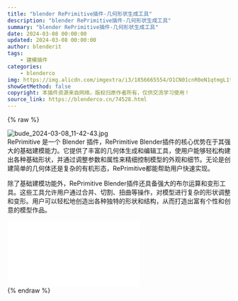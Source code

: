 ```yaml
---
title: "blender RePrimitive插件-几何形状生成工具"
description: "blender RePrimitive插件-几何形状生成工具"
summary: "blender RePrimitive插件-几何形状生成工具"
date: 2024-03-08 00:00:00
updated: 2024-03-08 00:00:00
author: blenderit
tags: 
    - 建模插件
categories:
    - blenderco
img: https://img.alicdn.com/imgextra/i3/1856665554/O1CN01cnR0eN1qtmgL1thph_!!1856665554.jpg
showGetMethod: false
copyright: 本插件资源来自网络，版权归原作者所有，仅供交流学习使用！
source_link: https://blenderco.cn/74528.html
---
```


{% raw %}
<p><img src="https://img.alicdn.com/imgextra/i1/1856665554/O1CN01cWNSM31qtmgL1UCAh_!!1856665554.jpg" alt="bude_2024-03-08_11-42-43.jpg"><br>
RePrimitive 是一个 Blender 插件，RePrimitive Blender插件的核心优势在于其强大的基础建模能力。它提供了丰富的几何体生成和编辑工具，使用户能够轻松构建出各种基础形状，并通过调整参数和属性来精细控制模型的外观和细节。无论是创建简单的几何体还是复杂的有机形态，RePrimitive都能帮助用户快速实现。</p><p>除了基础建模功能外，RePrimitive Blender插件还具备强大的布尔运算和变形工具。这些工具允许用户通过合并、切割、扭曲等操作，对模型进行复杂的形状调整和变形。用户可以轻松地创造出各种独特的形状和结构，从而打造出富有个性和创意的模型作品。</p><div id="external-video-1ef438c544" class="external-video"><iframe frameborder="0" src="//player.bilibili.com/player.html?aid=1001737025&amp;bvid=BV14x4y1S7w5&amp;cid=1462933125&amp;p=1" allowfullscreen="true"></iframe></div>
<div style="display: none">blenderco</div>
{% endraw %}
